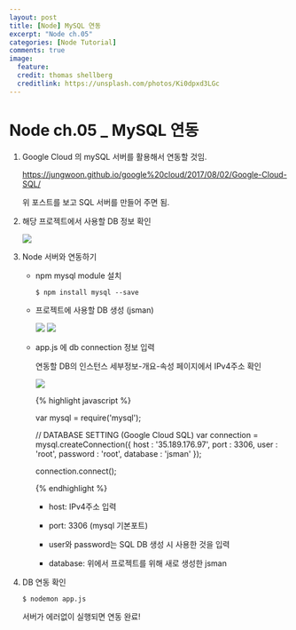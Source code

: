 ```yaml
---
layout: post
title: [Node] MySQL 연동
excerpt: "Node ch.05"
categories: [Node Tutorial]
comments: true
image:
  feature:
  credit: thomas shellberg
  creditlink: https://unsplash.com/photos/Ki0dpxd3LGc
---
```


# Node ch.05 _ MySQL 연동

1. Google Cloud 의 mySQL 서버를 활용해서 연동할 것임.

    https://jungwoon.github.io/google%20cloud/2017/08/02/Google-Cloud-SQL/

      위 포스트를 보고 SQL 서버를 만들어 주면 됨.


2. 해당 프로젝트에서 사용할 DB 정보 확인

    <img src="https://cdn-images-1.medium.com/max/800/1*8zSptgxSmSTWQwxGtI6Yvw.jpeg">



3. Node 서버와 연동하기

    * npm mysql module 설치

      `$ npm install mysql --save`

    * 프로젝트에 사용할 DB 생성 (jsman)

      <img src="https://cdn-images-1.medium.com/max/600/1*p_fc7ng1v8H4ZqPQ5RRNDw.jpeg">

      <img src="https://cdn-images-1.medium.com/max/600/1*565zUM0VCTWMEb3gGh16og.jpeg">

    * app.js 에 db connection 정보 입력

      연동할 DB의 인스턴스 세부정보-개요-속성 페이지에서 IPv4주소 확인

      <img src="https://cdn-images-1.medium.com/max/800/1*WznjMaT6d6mzHD0GvLhBgw.jpeg">


      {% highlight javascript %}

      var mysql = require('mysql');

      // DATABASE SETTING (Google Cloud SQL)
      var connection = mysql.createConnection({
        host     : '35.189.176.97',
        port     : 3306,
        user     : 'root',
        password : 'root',
        database : 'jsman'
      });

      connection.connect();

      {% endhighlight %}

      - host: IPv4주소 입력

      - port: 3306 (mysql 기본포트)

      - user와 password는 SQL DB 생성 시 사용한 것을 입력

      - database: 위에서 프로젝트를 위해 새로 생성한 jsman


4. DB 연동 확인

    `$ nodemon app.js `

    서버가 에러없이 실행되면 연동 완료!
